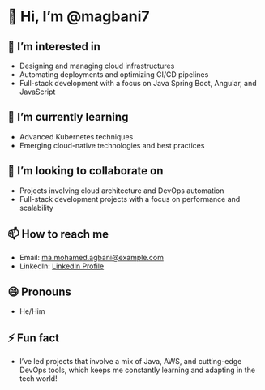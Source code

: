 # 👋 Hi, I’m @magbani7

## 👀 I’m interested in
- Designing and managing cloud infrastructures
- Automating deployments and optimizing CI/CD pipelines
- Full-stack development with a focus on Java Spring Boot, Angular, and JavaScript

## 🌱 I’m currently learning
- Advanced Kubernetes techniques
- Emerging cloud-native technologies and best practices

## 💞️ I’m looking to collaborate on
- Projects involving cloud architecture and DevOps automation
- Full-stack development projects with a focus on performance and scalability

## 📫 How to reach me
- Email: ma.mohamed.agbani@example.com
- LinkedIn: [LinkedIn Profile]([https://www.linkedin.com/in/mohamed-agbani](https://www.linkedin.com/in/agbanimohamed/))

## 😄 Pronouns
- He/Him

## ⚡ Fun fact
- I’ve led projects that involve a mix of Java, AWS, and cutting-edge DevOps tools, which keeps me constantly learning and adapting in the tech world!
